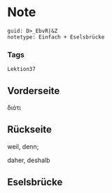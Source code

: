# Note
```
guid: D>_EbvR|&Z
notetype: Einfach + Eselsbrücke
```

### Tags
```
Lektion37
```

## Vorderseite
διότι

## Rückseite
weil, denn;<div>daher, deshalb</div>

## Eselsbrücke

